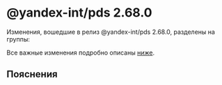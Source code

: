 # @yandex-int/pds 2.68.0

<!-- ЧЕЛОВЕЧЕСКОЕ ВСТУПЛЕНИЕ -->

Изменения, вошедшие в релиз @yandex-int/pds 2.68.0, разделены на группы:

Все важные изменения подробно описаны [ниже](#Пояснения).

## Пояснения

